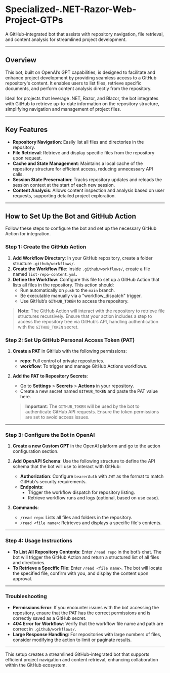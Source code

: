 # Specialized-.NET-Razor-Web-Project-GTPs
A GitHub-integrated bot that assists with repository navigation, file retrieval, and content analysis for streamlined project development.

---

## Overview

This bot, built on OpenAI’s GPT capabilities, is designed to facilitate and enhance project development by providing seamless access to a GitHub repository's content. It enables users to list files, retrieve specific documents, and perform content analysis directly from the repository. 

Ideal for projects that leverage .NET, Razor, and Blazor, the bot integrates with GitHub to retrieve up-to-date information on the repository structure, simplifying navigation and management of project files.

---

## Key Features

- **Repository Navigation**: Easily list all files and directories in the repository.
- **File Retrieval**: Retrieve and display specific files from the repository upon request.
- **Cache and State Management**: Maintains a local cache of the repository structure for efficient access, reducing unnecessary API calls.
- **Session State Preservation**: Tracks repository updates and reloads the session context at the start of each new session.
- **Content Analysis**: Allows content inspection and analysis based on user requests, supporting detailed project exploration.

---

## How to Set Up the Bot and GitHub Action

Follow these steps to configure the bot and set up the necessary GitHub Action for integration.

### Step 1: Create the GitHub Action

1. **Add Workflow Directory**: In your GitHub repository, create a folder structure `.github/workflows/`.
2. **Create the Workflow File**: Inside `.github/workflows/`, create a file named `list-repo-content.yml`.
3. **Define the Workflow**: Configure this file to set up a GitHub Action that lists all files in the repository. This action should:
   - Run automatically on `push` to the `main` branch.
   - Be executable manually via a "workflow_dispatch" trigger.
   - Use GitHub’s `GITHUB_TOKEN` to access the repository.

> **Note**: The GitHub Action will interact with the repository to retrieve file structures recursively. Ensure that your action includes a step to access the repository tree via GitHub’s API, handling authentication with the `GITHUB_TOKEN` secret.

### Step 2: Set Up GitHub Personal Access Token (PAT)

1. **Create a PAT** in GitHub with the following permissions:
   - **repo**: Full control of private repositories.
   - **workflow**: To trigger and manage GitHub Actions workflows.
2. **Add the PAT to Repository Secrets**:
   - Go to **Settings** > **Secrets** > **Actions** in your repository.
   - Create a new secret named `GITHUB_TOKEN` and paste the PAT value here.
   
   > **Important**: The `GITHUB_TOKEN` will be used by the bot to authenticate GitHub API requests. Ensure the token permissions are set to avoid access issues.

---

### Step 3: Configure the Bot in OpenAI

1. **Create a new Custom GPT** in the OpenAI platform and go to the action configuration section.
2. **Add OpenAPI Schema**: Use the following structure to define the API schema that the bot will use to interact with GitHub:

   - **Authorization**: Configure `bearerAuth` with `JWT` as the format to match GitHub's security requirements.
   - **Endpoints**:
     - Trigger the workflow dispatch for repository listing.
     - Retrieve workflow runs and logs (optional, based on use case).

3. **Commands**:
   - `/read repo`: Lists all files and folders in the repository.
   - `/read <file name>`: Retrieves and displays a specific file's contents.

---

### Step 4: Usage Instructions

- **To List All Repository Contents**: Enter `/read repo` in the bot’s chat. The bot will trigger the GitHub Action and return a structured list of all files and directories.
- **To Retrieve a Specific File**: Enter `/read <file name>`. The bot will locate the specified file, confirm with you, and display the content upon approval.

---

### Troubleshooting

- **Permissions Error**: If you encounter issues with the bot accessing the repository, ensure that the PAT has the correct permissions and is correctly saved as a GitHub secret.
- **404 Error for Workflow**: Verify that the workflow file name and path are correct in `.github/workflows/`.
- **Large Response Handling**: For repositories with large numbers of files, consider modifying the action to limit or paginate results.

---

This setup creates a streamlined GitHub-integrated bot that supports efficient project navigation and content retrieval, enhancing collaboration within the GitHub ecosystem.
